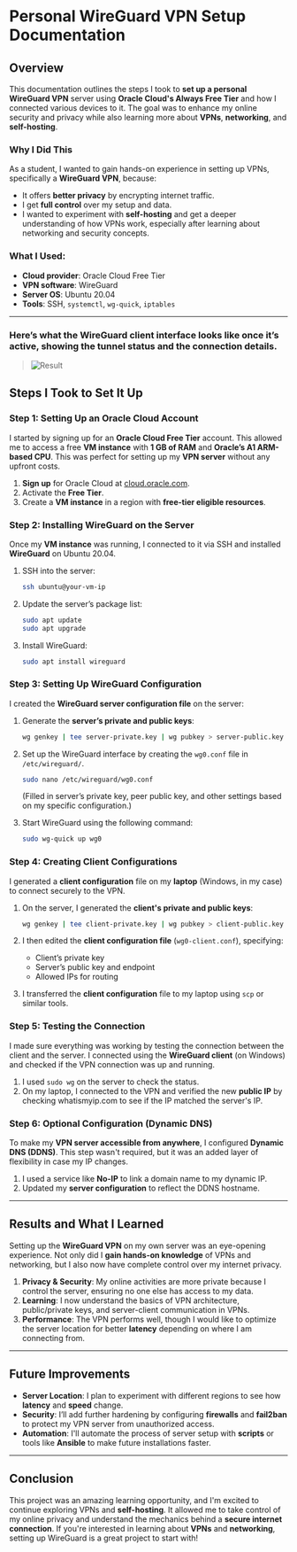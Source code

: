 # Personal WireGuard VPN Setup Documentation

## Overview

This documentation outlines the steps I took to **set up a personal WireGuard VPN** server using **Oracle Cloud's Always Free Tier** and how I connected various devices to it. The goal was to enhance my online security and privacy while also learning more about **VPNs**, **networking**, and **self-hosting**.

### Why I Did This

As a student, I wanted to gain hands-on experience in setting up VPNs, specifically a **WireGuard VPN**, because:

* It offers **better privacy** by encrypting internet traffic.
* I get **full control** over my setup and data.
* I wanted to experiment with **self-hosting** and get a deeper understanding of how VPNs work, especially after learning about networking and security concepts.

### What I Used:

* **Cloud provider**: Oracle Cloud Free Tier
* **VPN software**: WireGuard
* **Server OS**: Ubuntu 20.04
* **Tools**: SSH, `systemctl`, `wg-quick`, `iptables`

---

### Here’s what the WireGuard client interface looks like once it’s active, showing the tunnel status and the connection details.
> ![Result](https://imgur.com/a/DFfttJD)

## Steps I Took to Set It Up

### Step 1: Setting Up an Oracle Cloud Account

I started by signing up for an **Oracle Cloud Free Tier** account. This allowed me to access a free **VM instance** with **1 GB of RAM** and **Oracle’s A1 ARM-based CPU**. This was perfect for setting up my **VPN server** without any upfront costs.

1. **Sign up** for Oracle Cloud at [cloud.oracle.com](https://cloud.oracle.com).
2. Activate the **Free Tier**.
3. Create a **VM instance** in a region with **free-tier eligible resources**.

### Step 2: Installing WireGuard on the Server

Once my **VM instance** was running, I connected to it via SSH and installed **WireGuard** on Ubuntu 20.04.

1. SSH into the server:

   ```bash
   ssh ubuntu@your-vm-ip
   ```
2. Update the server’s package list:

   ```bash
   sudo apt update
   sudo apt upgrade
   ```
3. Install WireGuard:

   ```bash
   sudo apt install wireguard
   ```

### Step 3: Setting Up WireGuard Configuration

I created the **WireGuard server configuration file** on the server:

1. Generate the **server’s private and public keys**:

   ```bash
   wg genkey | tee server-private.key | wg pubkey > server-public.key
   ```

2. Set up the WireGuard interface by creating the `wg0.conf` file in `/etc/wireguard/`.

   ```bash
   sudo nano /etc/wireguard/wg0.conf
   ```

   (Filled in server’s private key, peer public key, and other settings based on my specific configuration.)

3. Start WireGuard using the following command:

   ```bash
   sudo wg-quick up wg0
   ```

### Step 4: Creating Client Configurations

I generated a **client configuration** file on my **laptop** (Windows, in my case) to connect securely to the VPN.

1. On the server, I generated the **client's private and public keys**:

   ```bash
   wg genkey | tee client-private.key | wg pubkey > client-public.key
   ```

2. I then edited the **client configuration file** (`wg0-client.conf`), specifying:

   * Client’s private key
   * Server’s public key and endpoint
   * Allowed IPs for routing

3. I transferred the **client configuration** file to my laptop using `scp` or similar tools.

### Step 5: Testing the Connection

I made sure everything was working by testing the connection between the client and the server. I connected using the **WireGuard client** (on Windows) and checked if the VPN connection was up and running.

1. I used `sudo wg` on the server to check the status.
2. On my laptop, I connected to the VPN and verified the new **public IP** by checking whatismyip.com to see if the IP matched the server's IP.

### Step 6: Optional Configuration (Dynamic DNS)

To make my **VPN server accessible from anywhere**, I configured **Dynamic DNS (DDNS)**. This step wasn't required, but it was an added layer of flexibility in case my IP changes.

1. I used a service like **No-IP** to link a domain name to my dynamic IP.
2. Updated my **server configuration** to reflect the DDNS hostname.

---

## Results and What I Learned

Setting up the **WireGuard VPN** on my own server was an eye-opening experience. Not only did I **gain hands-on knowledge** of VPNs and networking, but I also now have complete control over my internet privacy.

1. **Privacy & Security**: My online activities are more private because I control the server, ensuring no one else has access to my data.
2. **Learning**: I now understand the basics of VPN architecture, public/private keys, and server-client communication in VPNs.
3. **Performance**: The VPN performs well, though I would like to optimize the server location for better **latency** depending on where I am connecting from.

---

## Future Improvements

* **Server Location**: I plan to experiment with different regions to see how **latency** and **speed** change.
* **Security**: I’ll add further hardening by configuring **firewalls** and **fail2ban** to protect my VPN server from unauthorized access.
* **Automation**: I'll automate the process of server setup with **scripts** or tools like **Ansible** to make future installations faster.

---

## Conclusion

This project was an amazing learning opportunity, and I'm excited to continue exploring VPNs and **self-hosting**. It allowed me to take control of my online privacy and understand the mechanics behind a **secure internet connection**. If you're interested in learning about **VPNs** and **networking**, setting up WireGuard is a great project to start with!
